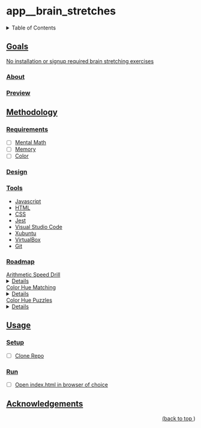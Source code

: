 # app__brain_stretches
<a name="readme-top"></a>
<details>
    <summary>Table of Contents</summary>
    <ol>
        <li><a href="#goals">Goals</a>
            <ul>
                <li><a href="#about">About</li>
                <li><a href="#preview">Preview</li>
            </ul>
        </li>
        <li><a href="#methodology">Methodology</li>
          <ul>
            <li><a href="#requirements">Requirements</li>
            <li><a href="#design">Design</li>
            <li><a href="#tools">Tools</li>
            <li><a href="#roadmap">Roadmap</li>
          </ul>
        </li>
        <li><a href="#usage">Usage</a>
            <ul>
                <li><a href="#setup">Setup</li>
                <li><a href="#run">Run</li>
            </ul>
        </li>
        <li><a href="#acknowledgements">Acknowledgements</li>
    </ol>
</details>

## Goals

No installation or signup required brain stretching exercises

### About
### Preview
## Methodology
### Requirements

- [ ] Mental Math
- [ ] Memory
- [ ] Color

### Design
### Tools

* Javascript
* HTML
* CSS
* Jest
* Visual Studio Code
* Xubuntu
* VirtualBox
* Git

### Roadmap

</summary>Arithmetic Speed Drill</summary>
<details>

- [x] Operand Range Modification
- [x] Integer Arithmetic
    - [x] Addition
    - [x] Subtraction
    - [x] Multiplication
    - [x] Division
- [x] Decimal Arithmetic
    - [x] Addition
    - [x] Subtraction
    - [x] Multiplication
    - [x] Division
- [x] Fractional Arithmetic
    - [x] Addition
    - [x] Subtraction
    - [x] Multiplication
    - [x] Division
- [x] Timer
    - [x] Timer Limit Modification
- [x] Scoring
</details>

</summary>Color Hue Matching</summary>
<details>

- [x] Color Pick Test
- [x] Timer
    - [x] Timer Limit Modification
- [ ] Scoring
</details>

</summary>Color Hue Puzzles</summary>
<details>

- [x] Color Grid Creation
    - [x] Hue Shuffling
- [x] Hue Range Manipulation
- [x] Timer
    - [x] Timer Limit Modification
- [x] Scoring
</details>


## Usage

### Setup

- [ ] Clone Repo

### Run

- [ ] Open index.html in browser of choice

## Acknowledgements
<p align="right">(<a href="#readme-top">back to top </a>)</p>
